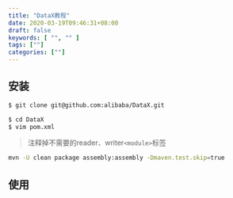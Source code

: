 ```yaml
---
title: "DataX教程"
date: 2020-03-19T09:46:31+08:00
draft: false
keywords: [ "", "" ]
tags: [""]
categories: [""]
---
```


## 安装

```sh
$ git clone git@github.com:alibaba/DataX.git
```

```sh
$ cd DataX
$ vim pom.xml
```

> 注释掉不需要的reader、writer`<module>`标签

```sh
mvn -U clean package assembly:assembly -Dmaven.test.skip=true
```

## 使用
